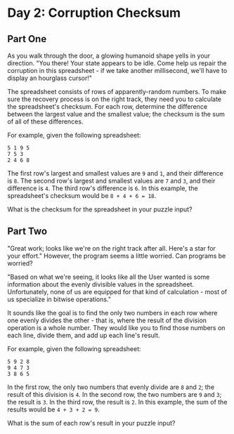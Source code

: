 # Day 2: Corruption Checksum

## Part One

As you walk through the door, a glowing humanoid shape yells in your direction. "You there! Your state appears to be idle. Come help us repair the corruption in this spreadsheet - if we take another millisecond, we'll have to display an hourglass cursor!"

The spreadsheet consists of rows of apparently-random numbers. To make sure the recovery process is on the right track, they need you to calculate the spreadsheet's checksum. For each row, determine the difference between the largest value and the smallest value; the checksum is the sum of all of these differences.

For example, given the following spreadsheet:

```
5 1 9 5
7 5 3
2 4 6 8
```

The first row's largest and smallest values are ```9``` and ```1```, and their difference is ```8```.
The second row's largest and smallest values are ```7``` and ```3```, and their difference is ```4```.
The third row's difference is ```6```.
In this example, the spreadsheet's checksum would be ```8 + 4 + 6 = 18```.

What is the checksum for the spreadsheet in your puzzle input?

## Part Two

"Great work; looks like we're on the right track after all. Here's a star for your effort." However, the program seems a little worried. Can programs be worried?

"Based on what we're seeing, it looks like all the User wanted is some information about the evenly divisible values in the spreadsheet. Unfortunately, none of us are equipped for that kind of calculation - most of us specialize in bitwise operations."

It sounds like the goal is to find the only two numbers in each row where one evenly divides the other - that is, where the result of the division operation is a whole number. They would like you to find those numbers on each line, divide them, and add up each line's result.

For example, given the following spreadsheet:

```
5 9 2 8
9 4 7 3
3 8 6 5
```

In the first row, the only two numbers that evenly divide are ```8``` and ```2```; the result of this division is ```4```.
In the second row, the two numbers are ```9``` and ```3```; the result is ```3```.
In the third row, the result is ```2```.
In this example, the sum of the results would be ```4 + 3 + 2 = 9```.

What is the sum of each row's result in your puzzle input?